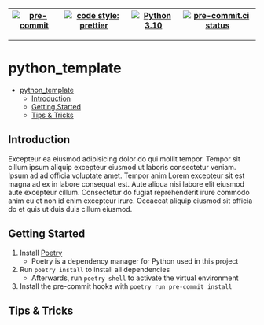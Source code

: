 | [![pre-commit](https://img.shields.io/badge/pre--commit-enabled-brightgreen?logo=pre-commit&logoColor=white)](https://github.com/pre-commit/pre-commit) | [![code style: prettier](https://img.shields.io/badge/code_style-prettier-ff69b4.svg?style=flat&logo=appveyor)](https://github.com/prettier/prettier) | [![Python 3.10](https://img.shields.io/badge/python-3.10-blue.svg)](https://www.python.org/downloads/release/python-3100/) | [![pre-commit.ci status](https://results.pre-commit.ci/badge/github/felixhoffmnn/python_template/main.svg)](https://results.pre-commit.ci/latest/github/felixhoffmnn/python_template/main) |
| ------------------------------------------------------------------------------------------------------------------------------------------------------- | ----------------------------------------------------------------------------------------------------------------------------------------------------- | -------------------------------------------------------------------------------------------------------------------------- | ------------------------------------------------------------------------------------------------------------------------------------------------------------------------------------------ |

---

# python_template

- [python_template](#python_template)
  - [Introduction](#introduction)
  - [Getting Started](#getting-started)
  - [Tips & Tricks](#tips--tricks)

## Introduction

<!-- TODO: Edit paragraph -->

Excepteur ea eiusmod adipisicing dolor do qui mollit tempor. Tempor sit cillum ipsum aliquip excepteur eiusmod ut laboris consectetur veniam. Ipsum ad ad officia voluptate amet. Tempor anim Lorem excepteur sit est magna ad ex in labore consequat est. Aute aliqua nisi labore elit eiusmod aute excepteur cillum. Consectetur do fugiat reprehenderit irure commodo anim eu et non id enim excepteur irure. Occaecat aliquip eiusmod sit officia do et quis ut duis duis cillum eiusmod.

## Getting Started

1. Install [Poetry](https://python-poetry.org/docs/#installation)
   - Poetry is a dependency manager for Python used in this project
2. Run `poetry install` to install all dependencies
   - Afterwards, run `poetry shell` to activate the virtual environment
3. Install the pre-commit hooks with `poetry run pre-commit install`

## Tips & Tricks

<!-- TODO: Add GitHub instructions for branch protection, versioning, and templates -->

<!-- TODO: Instruction on codecov, pre-commit, and codeql -->

<!-- TODO: Deployment methods for Mkdocs -->
